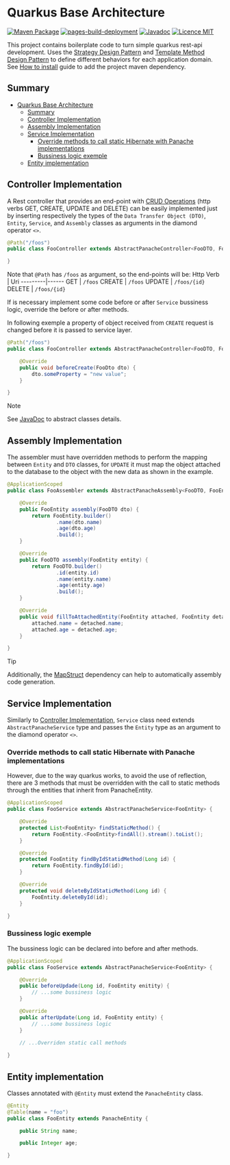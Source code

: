 # Quarkus Base Architecture
[![Maven Package](https://github.com/Trajy/Quarkus-Base-Architecture/actions/workflows/maven-publish.yml/badge.svg?event=release)](https://github.com/Trajy/Quarkus-Base-Architecture/actions/workflows/maven-publish.yml)
[![pages-build-deployment](https://github.com/Trajy/Quarkus-Base-Architecture/actions/workflows/pages/pages-build-deployment/badge.svg)](https://github.com/Trajy/Quarkus-Base-Architecture/actions/workflows/pages/pages-build-deployment)
[![Javadoc](https://camo.githubusercontent.com/a499b156975bcb01dbf3881f6157b247f5a4670d78d16755504531e2128dd604/68747470733a2f2f696d672e736869656c64732e696f2f62616467652f4a617661446f632d4f6e6c696e652d677265656e)](https://trajy.github.io/Quarkus-Base-Architecture/br/com/trajy/architecture/base/package-summary.html)
[![Licence MIT](https://camo.githubusercontent.com/a4426cbe5c21edb002526331c7a8fbfa089e84a550567b02a0d829a98b136ad0/68747470733a2f2f696d672e736869656c64732e696f2f62616467652f4c6963656e73652d4d49542d79656c6c6f772e737667)](https://opensource.org/licenses/MIT)


This project contains boilerplate code to turn simple quarkus rest-api development. Uses the [Strategy Design Pattern](https://refactoring.guru/pt-br/design-patterns/strategy) and [Template Method Design Pattern](https://refactoring.guru/pt-br/design-patterns/template-method) to define different behaviors for each application domain. See [How to install](./package-readme.md) guide to add the project maven dependency.

## Summary
- [Quarkus Base Architecture](#quarkus-base-architecture)
  - [Summary](#summary)
  - [Controller Implementation](#controller-implementation)
  - [Assembly Implementation](#assembly-implementation)
  - [Service Implementation](#service-implementation)
    - [Override methods to call static Hibernate with Panache implementations](#override-methods-to-call-static-hibernate-with-panache-implementations)
    - [Bussiness logic exemple](#bussiness-logic-exemple)
  - [Entity implementation](#entity-implementation)

## Controller Implementation

A Rest controller that provides an end-point with [CRUD Operations](https://www.basedash.com/blog/what-are-crud-operations-in-a-rest-api) (http verbs GET, CREATE, UPDATE and DELETE) can be easily implemented just by inserting respectively the types of the `Data Transfer Object (DTO)`, `Entity`, `Service`, and `Assembly` classes as arguments in the diamond operator ```<>```. 

```java
@Path("/foos")
public class FooController extends AbstractPanacheController<FooDTO, FooEntity, FooService, FooAssembler> {

}
```
Note that `@Path` has `/foos` as argument, so the end-points will be:
Http Verb | Uri
---------|------
GET | `/foos` 
CREATE | `/foos` 
UPDATE | `/foos/{id}` 
DELETE | `/foos/{id}` 

If is necessary implement some code before or after `Service` bussiness logic, override the before or after methods.

In following exemple a property of object received from `CREATE` request is changed before it is passed to service layer.

```java
@Path("/foos")
public class FooController extends AbstractPanacheController<FooDTO, FooEntity, FooService, FooAssembler> {

    @Override
    public void beforeCreate(FooDto dto) {
        dto.someProperty = "new value";
    }

}
```

>[!NOTE]
>See [JavaDoc](#quarkus-base-architecture) to abstract classes details.

## Assembly Implementation
The assembler must have overridden methods to perform the mapping between `Entity` and `DTO` classes, for `UPDATE` it must map the object attached to the database to the object with the new data as shown in the example.

```java
@ApplicationScoped
public class FooAssembler extends AbstractPanacheAssembly<FooDTO, FooEntity> {

    @Override
    public FooEntity assembly(FooDTO dto) {
        return FooEntity.builder()
                .name(dto.name)
                .age(dto.age)
                .build();
    }

    @Override
    public FooDTO assembly(FooEntity entity) {
        return FooDTO.builder()
                .id(entity.id)
                .name(entity.name)
                .age(entity.age)
                .build();
    }

    @Override
    public void fillToAttachedEntity(FooEntity attached, FooEntity detached) {
        attached.name = detached.name;
        attached.age = detached.age;
    }

}
```

>[!TIP]
>Additionally, the [MapStruct](https://mapstruct.org/news/2019-12-06-mapstruct-and-quarkus/) dependency can help to automatically assembly code generation.

## Service Implementation

Similarly to [Controller Implementation](#controller-implementation), `Service` class need extends `AbstractPanacheService` type and passes the `Entity` type as an argument to the diamond operator `<>`.

### Override methods to call static Hibernate with Panache implementations
However, due to the way quarkus works, to avoid the use of reflection, there are 3 methods that must be overridden with the call to static methods through the entities that inherit from PanacheEntity.

```java
@ApplicationScoped
public class FooService extends AbstractPanacheService<FooEntity> {

    @Override
    protected List<FooEntity> findStaticMethod() {
        return FooEntity.<FooEntity>findAll().stream().toList();
    }

    @Override
    protected FooEntity findByIdStatidMethod(Long id) {
        return FooEntity.findById(id);
    }

    @Override
    protected void deleteByIdStaticMethod(Long id) {
        FooEntity.deleteById(id);
    }

}
```

### Bussiness logic exemple

The bussiness logic can be declared into before and after methods.

```java
@ApplicationScoped
public class FooService extends AbstractPanacheService<FooEntity> {

    @Override
    public beforeUpdade(Long id, FooEntity enitity) {
        // ...some bussiness logic
    }

    @Override
    public afterUpdate(Long id, FooEntity entity) {
        // ...some bussiness logic
    }
    
    // ...Overriden static call methods

}
```

## Entity implementation

Classes annotated with `@Entity` must extend the `PanacheEntity` class.

```java
@Entity
@Table(name = "foo")
public class FooEntity extends PanacheEntity {

    public String name;

    public Integer age;

}
```
